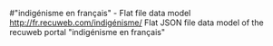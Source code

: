 #"indigénisme en français" - Flat file data model
http://fr.recuweb.com/indigénisme/
Flat JSON file data model of the recuweb portal "indigénisme en français"
